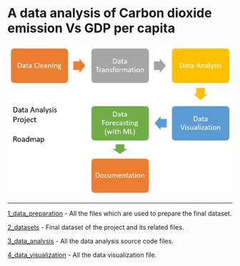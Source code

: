 # A data analysis of Carbon dioxide emission Vs GDP per capita

<p align="center">
  <img src="project_roadmap.png" width="500" title="Project Roadmap">
</p>

<hr />

[1_data_preparation](https://github.com/kankaungmalay/data_analysis_co2_vs_gdp/tree/main/1_data_preparation) - All the files which are used to prepare the final dataset. 

[2_datasets](https://github.com/kankaungmalay/data_analysis_co2_vs_gdp/tree/main/2_dataset) - Final dataset of the project and its related files.

[3_data_analysis](https://github.com/kankaungmalay/data_analysis_co2_vs_gdp/tree/main/3_data_analysis) - All the data analysis source code files. 

[4_data_visualization](https://github.com/kankaungmalay/data_analysis_co2_vs_gdp/tree/main/4_data_visualization) - All the data visualization file.


